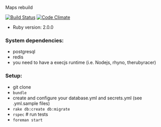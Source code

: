 Maps rebuild

[![Build Status](https://travis-ci.org/it3s/meppit.png?branch=master)](https://travis-ci.org/it3s/meppit)
[![Code Climate](https://codeclimate.com/github/it3s/meppit.png)](https://codeclimate.com/github/it3s/meppit)

* Ruby version: 2.0.0

### System dependencies:

* postgresql
* redis
* you need to have a execjs runtime (i.e. Nodejs, rhyno, therubyracer)

### Setup:

* git clone
* `bundle`
* create and configure your database.yml and secrets.yml (see .yml.sample files)
* `rake db:create db:migrate`
* `rspec` # run tests
* `foreman start`
